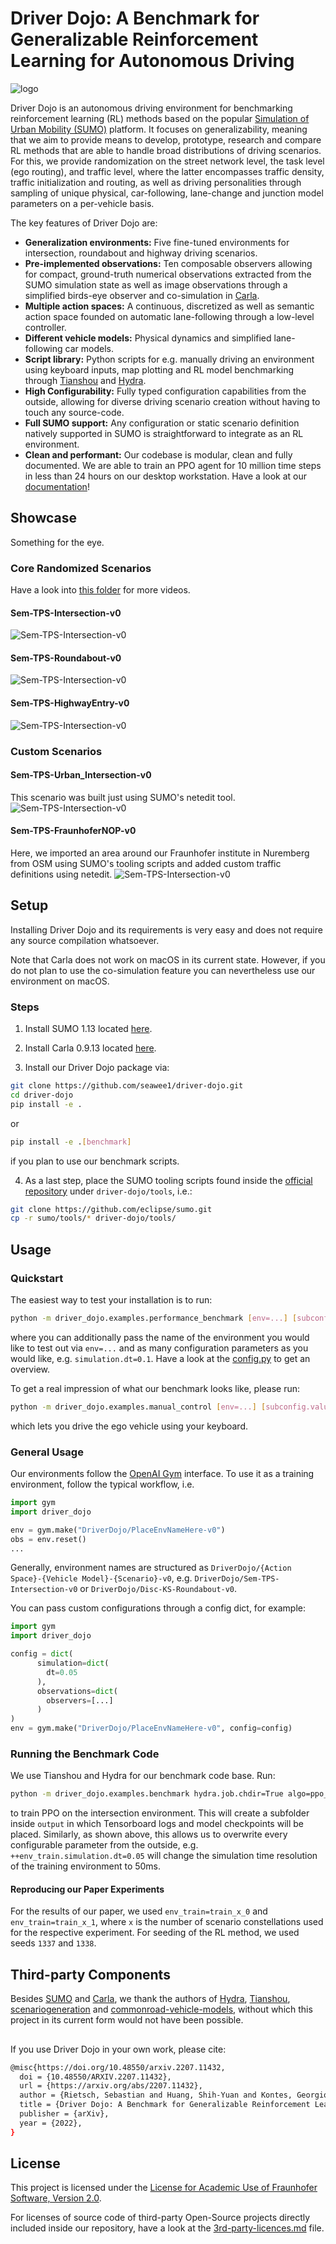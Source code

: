 # Driver Dojo: A Benchmark for Generalizable Reinforcement Learning for Autonomous Driving
![logo](./media/logo/logo.gif)


Driver Dojo is an autonomous driving environment for benchmarking reinforcement learning (RL) methods based on the popular [Simulation of Urban Mobility (SUMO)](https://www.eclipse.org/sumo/) platform. 
It focuses on generalizability, meaning that we aim to provide means to develop, prototype, research and compare RL methods that are able to handle broad distributions of driving scenarios.
For this, we provide randomization on the street network level, the task level (ego routing), and traffic level, where the latter encompasses traffic density, traffic initialization and routing, as well as driving personalities through sampling of unique physical, car-following, lane-change and junction model parameters on a per-vehicle basis.

The key features of Driver Dojo are:
- **Generalization environments:** Five fine-tuned environments for intersection, roundabout and highway driving scenarios.
- **Pre-implemented observations:** Ten composable observers allowing for compact, ground-truth numerical observations extracted from the SUMO simulation state as well as image observations through a simplified birds-eye observer and co-simulation in [Carla](https://carla.org/).
- **Multiple action spaces:** A continuous, discretized as well as semantic action space founded on automatic lane-following through a low-level controller.
- **Different vehicle models:** Physical dynamics and simplified lane-following car models.
- **Script library:** Python scripts for e.g. manually driving an environment using keyboard inputs, map plotting and RL model benchmarking through [Tianshou](https://github.com/thu-ml/tianshou) and [Hydra](https://github.com/facebookresearch/hydra.git).
- **High Configurability:** Fully typed configuration capabilities from the outside, allowing for diverse driving scenario creation without having to touch any source-code.
- **Full SUMO support:** Any configuration or static scenario definition natively supported in SUMO is straightforward to integrate as an RL environment.
- **Clean and performant:** Our codebase is modular, clean and fully documented. We are able to train an PPO agent for 10 million time steps in less than 24 hours on our desktop workstation. Have a look at our [documentation](https://driver-dojo.readthedocs.io/en/latest/?)!

## Showcase
Something for the eye.
### Core Randomized Scenarios
Have a look into [this folder](media/showcase-videos/) for more videos.
#### Sem-TPS-Intersection-v0 
![Sem-TPS-Intersection-v0](media/showcase-videos/intersection-showcase.gif)
#### Sem-TPS-Roundabout-v0 
![Sem-TPS-Intersection-v0](media/showcase-videos/roundabout-showcase.gif)
#### Sem-TPS-HighwayEntry-v0 
![Sem-TPS-Intersection-v0](media/showcase-videos/highwayentry-showcase.gif)

### Custom Scenarios
#### Sem-TPS-Urban_Intersection-v0
This scenario was built just using SUMO's netedit tool.
![Sem-TPS-Intersection-v0](media/showcase-videos/urbanintersection-showcase.gif)
#### Sem-TPS-FraunhoferNOP-v0
Here, we imported an area around our Fraunhofer institute in Nuremberg from OSM using SUMO's tooling scripts and added custom traffic definitions using netedit.
![Sem-TPS-Intersection-v0](media/showcase-videos/fraunhofernop-showcase.gif)
## Setup
Installing Driver Dojo and its requirements is very easy and does not require any source compilation whatsoever. 

Note that Carla does not work on macOS in its current state. However, if you do not plan to use the co-simulation feature you can nevertheless use our environment on macOS.

### Steps
1. Install SUMO 1.13 located [here](https://github.com/metadriverse/metadrive).

2. Install Carla 0.9.13 located [here](https://carla.org/).

3. Install our Driver Dojo package via:
```bash
git clone https://github.com/seawee1/driver-dojo.git
cd driver-dojo
pip install -e .
```
or
```bash
pip install -e .[benchmark]
```
if you plan to use our benchmark scripts.

4. As a last step, place the SUMO tooling scripts found inside the [official repository](https://github.com/eclipse/sumo/tree/v1_13_0/tools) under ```driver-dojo/tools```, i.e.:
```bash
git clone https://github.com/eclipse/sumo.git
cp -r sumo/tools/* driver-dojo/tools/
```

## Usage
### Quickstart
The easiest way to test your installation is to run:

```bash
python -m driver_dojo.examples.performance_benchmark [env=...] [subconfig.value=...]
```

where you can additionally pass the name of the environment you would like to test out via ```env=...``` and as many configuration parameters as you would like, e.g. ```simulation.dt=0.1```. Have a look at the [config.py](driver_dojo/core/config.py) to get an overview.

To get a real impression of what our benchmark looks like, please run:

```bash
python -m driver_dojo.examples.manual_control [env=...] [subconfig.value=...]
```

which lets you drive the ego vehicle using your keyboard.

### General Usage
Our environments follow the [OpenAI Gym](https://github.com/openai/gym) interface. To use it as a training environment, follow the typical workflow, i.e.
```python
import gym
import driver_dojo

env = gym.make("DriverDojo/PlaceEnvNameHere-v0")
obs = env.reset()
...
```
Generally, environment names are structured as ```DriverDojo/{Action Space}-{Vehicle Model}-{Scenario}-v0```, e.g. ```DriverDojo/Sem-TPS-Intersection-v0``` or ```DriverDojo/Disc-KS-Roundabout-v0```.

You can pass custom configurations through a config dict, for example: 
```python
import gym
import driver_dojo

config = dict(
      simulation=dict(
        dt=0.05
      ),
      observations=dict(
        observers=[...]
      )
)
env = gym.make("DriverDojo/PlaceEnvNameHere-v0", config=config)
```

### Running the Benchmark Code
We use Tianshou and Hydra for our benchmark code base. Run:
```bash
python -m driver_dojo.examples.benchmark hydra.job.chdir=True algo=ppo_numeric obs=default env="DriverDojo/Sem-TPS-Intersection-v0"
```
to train PPO on the intersection environment. This will create a subfolder inside ```output``` in which Tensorboard logs and model checkpoints will be placed.
Similarly, as shown above, this allows us to overwrite every configurable parameter from the outside, e.g. ```++env_train.simulation.dt=0.05``` will change the simulation time resolution of the training environment to 50ms.

#### Reproducing our Paper Experiments
For the results of our paper, we used ```env_train=train_x_0``` and ```env_train=train_x_1```, where ```x``` is the number of scenario constellations used for the respective experiment. For seeding of the RL method, we used seeds ```1337``` and ```1338```.
## Third-party Components
Besides [SUMO](https://www.eclipse.org/sumo/) and [Carla](https://carla.org/), we thank the authors of [Hydra](https://github.com/facebookresearch/hydra), [Tianshou](https://github.com/thu-ml/tianshou), [scenariogeneration](https://github.com/pyoscx/scenariogeneration) and [commonroad-vehicle-models](https://gitlab.lrz.de/tum-cps/commonroad-vehicle-models), without which this project in its current form would not have been possible.

##
If you use Driver Dojo in your own work, please cite:
```bash
@misc{https://doi.org/10.48550/arxiv.2207.11432,
  doi = {10.48550/ARXIV.2207.11432},
  url = {https://arxiv.org/abs/2207.11432},
  author = {Rietsch, Sebastian and Huang, Shih-Yuan and Kontes, Georgios and Plinge, Axel and Mutschler, Christopher},
  title = {Driver Dojo: A Benchmark for Generalizable Reinforcement Learning for Autonomous Driving},
  publisher = {arXiv},
  year = {2022},
}
```
## License
This project is licensed under the [License for Academic Use of Fraunhofer Software, Version 2.0](LICENSE.txt).

For licenses of source code of third-party Open-Source projects directly included inside our repository, have a look at the [3rd-party-licences.md](3rd-party-licenses.md) file.
